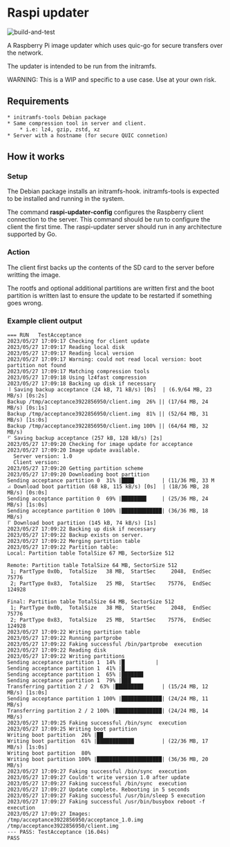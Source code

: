 # Raspi updater

![build-and-test](https://github.com/javier-ruiz-b/raspi-updater/actions/workflows/build-and-test.yml/badge.svg)

A Raspberry Pi image updater which uses quic-go for secure transfers over the network.

The updater is intended to be run from the initramfs.

WARNING: This is a WIP and specific to a use case. Use at your own risk.


## Requirements

    * initramfs-tools Debian package
    * Same compression tool in server and client.
        * i.e: lz4, gzip, zstd, xz
    * Server with a hostname (for secure QUIC connetion)    

## How it works

### Setup

The Debian package installs an initramfs-hook. initramfs-tools is expected to
 be installed and running in the system.

The command **raspi-updater-config** configures the Raspberry client connection to
 the server. This command should be run to configure the client the first time.
 The raspi-updater server should run in any architecture supported by Go.


### Action

The client first backs up the contents of the SD card to the server before 
 writting the image. 

The rootfs and optional additional partitions are written first and the boot
 partition is written last to ensure the update to be restarted if something
 goes wrong.


### Example client output

```
=== RUN   TestAcceptance
2023/05/27 17:09:17 Checking for client update
2023/05/27 17:09:17 Reading local disk
2023/05/27 17:09:17 Reading local version
2023/05/27 17:09:17 Warning: could not read local version: boot partition not found
2023/05/27 17:09:17 Matching compression tools
2023/05/27 17:09:18 Using lz4fast compression
2023/05/27 17:09:18 Backing up disk if necessary
⠸ Saving backup acceptance (24 kB, 71 kB/s) [0s]  | (6.9/64 MB, 23 MB/s) [0s:2s]
Backup /tmp/acceptance3922856950/client.img  26% || (17/64 MB, 24 MB/s) [0s:1s] 
Backup /tmp/acceptance3922856950/client.img  81% || (52/64 MB, 31 MB/s) [1s:0s] 
Backup /tmp/acceptance3922856950/client.img 100% || (64/64 MB, 32 MB/s)         
⠋ Saving backup acceptance (257 kB, 128 kB/s) [2s] 
2023/05/27 17:09:20 Checking for image update for acceptance                    
2023/05/27 17:09:20 Image update available.
  Server version: 1.0
  Client version:
2023/05/27 17:09:20 Getting partition scheme
2023/05/27 17:09:20 Downloading boot partition
Sending acceptance partition 0  31% |████         | (11/36 MB, 33 M            
⠴ Download boot partition (68 kB, 115 kB/s) [0s]  | (18/36 MB, 28 MB/s) [0s:0s]
Sending acceptance partition 0  69% |████████     | (25/36 MB, 24 MB/s) [1s:0s]    
Sending acceptance partition 0 100% |█████████████| (36/36 MB, 18 MB/s)        
⠏ Download boot partition (145 kB, 74 kB/s) [1s]                               
2023/05/27 17:09:22 Backing up disk if necessary
2023/05/27 17:09:22 Backup exists on server.
2023/05/27 17:09:22 Merging partition table
2023/05/27 17:09:22 Partition table:
Local: Partition table TotalSize 67 MB, SectorSize 512

Remote: Partition table TotalSize 64 MB, SectorSize 512
 1; PartType 0x0b,  TotalSize   38 MB,  StartSec     2048,  EndSec    75776
 2; PartType 0x83,  TotalSize   25 MB,  StartSec    75776,  EndSec   124928

Final: Partition table TotalSize 64 MB, SectorSize 512
 1; PartType 0x0b,  TotalSize   38 MB,  StartSec     2048,  EndSec    75776
 2; PartType 0x83,  TotalSize   25 MB,  StartSec    75776,  EndSec   124928
2023/05/27 17:09:22 Writing partition table
2023/05/27 17:09:22 Running partprobe
2023/05/27 17:09:22 Faking successful /bin/partprobe  execution
2023/05/27 17:09:22 Reading disk
2023/05/27 17:09:22 Writing partitions
Sending acceptance partition 1  14% |█          |                 
Sending acceptance partition 1  41% |█                                         
Sending acceptance partition 1  65% |███████                                   
Sending acceptance partition 1  79% |███                                       
Transferring partition 2 / 2  63% |█████████      | (15/24 MB, 12 MB/s) [1s:0s]
Sending acceptance partition 1 100% |█████████████| (24/24 MB, 11 MB/s)        
Transferring partition 2 / 2 100% |███████████████| (24/24 MB, 14 MB/s)        
2023/05/27 17:09:25 Faking successful /bin/sync  execution
2023/05/27 17:09:25 Writing boot partition                                     
Writing boot partition  26% |██                                                   
Writing boot partition  61% |████████████         | (22/36 MB, 17 MB/s) [1s:0s]
Writing boot partition  80%                                                    
Writing boot partition 100% |█████████████████████| (36/36 MB, 20 MB/s)        
2023/05/27 17:09:27 Faking successful /bin/sync  execution
2023/05/27 17:09:27 Couldn't write version 1.0 after update                    
2023/05/27 17:09:27 Faking successful /bin/sync  execution
2023/05/27 17:09:27 Update complete. Rebooting in 5 seconds
2023/05/27 17:09:27 Faking successful /usr/bin/sleep 5 execution
2023/05/27 17:09:27 Faking successful /usr/bin/busybox reboot -f execution
2023/05/27 17:09:27 Images: /tmp/acceptance3922856950/acceptance_1.0.img /tmp/acceptance3922856950/client.img
--- PASS: TestAcceptance (16.04s)
PASS
```